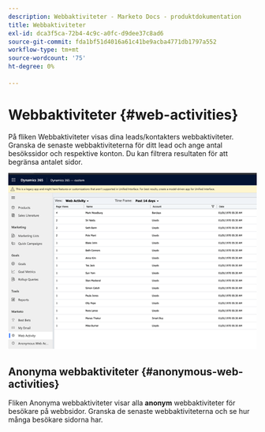 ```yaml
---
description: Webbaktiviteter - Marketo Docs - produktdokumentation
title: Webbaktiviteter
exl-id: dca3f5ca-72b4-4c9c-a0fc-d9dee37c8ad6
source-git-commit: fda1bf51d4016a61c41be9acba4771db1797a552
workflow-type: tm+mt
source-wordcount: '75'
ht-degree: 0%

---
```


# Webbaktiviteter {#web-activities}

På fliken Webbaktiviteter visas dina leads/kontakters webbaktiviteter.
Granska de senaste webbaktiviteterna för ditt lead och ange antal besökssidor och respektive konton. Du kan filtrera resultaten för att begränsa antalet sidor.

![](assets/web-activities-1.png)

## Anonyma webbaktiviteter {#anonymous-web-activities}

Fliken Anonyma webbaktiviteter visar alla **anonym** webbaktiviteter för besökare på webbsidor. Granska de senaste webbaktiviteterna och se hur många besökare sidorna har.

